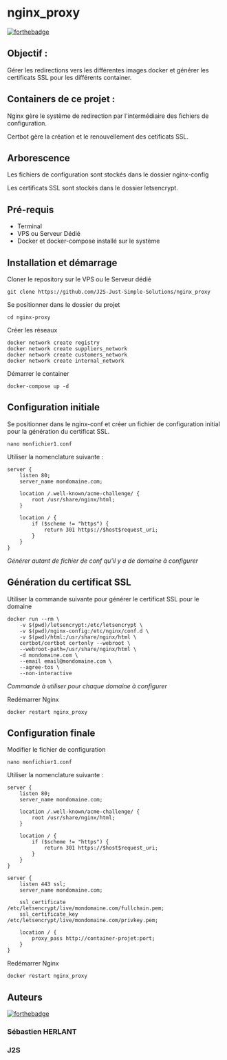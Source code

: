 # nginx_proxy

[![forthebadge](https://forthebadge.com/images/badges/docker-container.svg)](https://forthebadge.com)

## Objectif : 
Gérer les redirections vers les différentes images docker et générer les certificats SSL pour les différents container.

## Containers de ce projet :
Nginx gère le système de redirection par l'intermédiaire des fichiers de configuration.

Certbot gère la création et le renouvellement des cetificats SSL.

## Arborescence
Les fichiers de configuration sont stockés dans le dossier nginx-config

Les certificats SSL sont stockés dans le dossier letsencrypt.

## Pré-requis

- Terminal
- VPS ou Serveur Dédié
- Docker et docker-compose installé sur le système

## Installation et démarrage

Cloner le repository sur le VPS ou le Serveur dédié

`git clone https://github.com/J2S-Just-Simple-Solutions/nginx_proxy`

Se positionner dans le dossier du projet

`cd nginx-proxy`

Créer les réseaux

```
docker network create registry
docker network create suppliers_network
docker network create customers_network
docker network create internal_network
```

Démarrer le container

`docker-compose up -d`

## Configuration initiale

Se positionner dans le nginx-conf et créer un fichier de configuration initial pour la génération du certificat SSL.

`nano monfichier1.conf`

Utiliser la nomenclature suivante :

```
server {
    listen 80;
    server_name mondomaine.com;

    location /.well-known/acme-challenge/ {
        root /usr/share/nginx/html;
    }

    location / {
        if ($scheme != "https") {
            return 301 https://$host$request_uri;
        }
    }
}
```

*Générer autant de fichier de conf qu'il y a de domaine à configurer*

## Génération du certificat SSL

Utiliser la commande suivante pour générer le certificat SSL pour le domaine

```
docker run --rm \
    -v $(pwd)/letsencrypt:/etc/letsencrypt \
    -v $(pwd)/nginx-config:/etc/nginx/conf.d \
    -v $(pwd)/html:/usr/share/nginx/html \
    certbot/certbot certonly --webroot \
    --webroot-path=/usr/share/nginx/html \
    -d mondomaine.com \
    --email email@mondomaine.com \
    --agree-tos \
    --non-interactive

```

*Commande à utiliser pour chaque domaine à configurer*

Redémarrer Nginx

`docker restart nginx_proxy`

## Configuration finale

Modifier le fichier de configuration

`nano monfichier1.conf`

Utiliser la nomenclature suivante :

```
server {
    listen 80;
    server_name mondomaine.com;

    location /.well-known/acme-challenge/ {
        root /usr/share/nginx/html;
    }

    location / {
        if ($scheme != "https") {
            return 301 https://$host$request_uri;
        }
    }
}

server {
    listen 443 ssl;
    server_name mondomaine.com;

    ssl_certificate /etc/letsencrypt/live/mondomaine.com/fullchain.pem;
    ssl_certificate_key /etc/letsencrypt/live/mondomaine.com/privkey.pem;

    location / {
        proxy_pass http://container-projet:port;
    }
}
```

Redémarrer Nginx

`docker restart nginx_proxy`

## Auteurs

[![forthebadge](https://forthebadge.com/images/badges/built-by-developers.svg)](https://forthebadge.com)

### Sébastien HERLANT 
### J2S 

